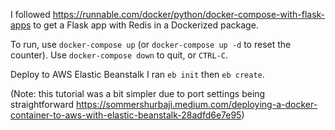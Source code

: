 I followed https://runnable.com/docker/python/docker-compose-with-flask-apps to get a Flask app with Redis in a Dockerized package.

To run, use `docker-compose up` (or `docker-compose up -d` to reset the counter). Use `docker-compose down` to quit, or `CTRL-C`.

Deploy to AWS Elastic Beanstalk
I ran `eb init` then `eb create`.

(Note: this tutorial was a bit simpler due to port settings being straightforward https://sommershurbaji.medium.com/deploying-a-docker-container-to-aws-with-elastic-beanstalk-28adfd6e7e95)
